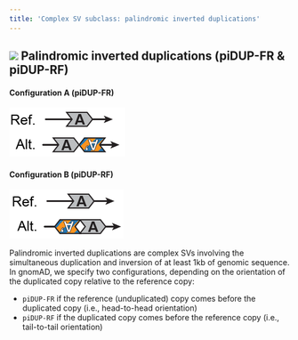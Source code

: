 ```yaml
---
title: 'Complex SV subclass: palindromic inverted duplications'  
---
```


## ![](https://placehold.it/15/71E38C/000000?text=+) Palindromic inverted duplications (piDUP-FR & piDUP-RF)  

#### Configuration A (piDUP-FR)

![Palindromic inverted duplication (piDUP-FR)](gnomAD_browser.SV_schematics_piDUP_FR.png)  

#### Configuration B (piDUP-RF)  

![Palindromic inverted duplication (piDUP-RF)](gnomAD_browser.SV_schematics_piDUP_RF.png)  

Palindromic inverted duplications are complex SVs involving the simultaneous duplication and inversion of at least 1kb of genomic sequence. In gnomAD, we specify two configurations, depending on the orientation of the duplicated copy relative to the reference copy: 
  - `piDUP-FR` if the reference (unduplicated) copy comes before the duplicated copy (i.e., head-to-head orientation)
  - `piDUP-RF` if the duplicated copy comes before the reference copy (i.e., tail-to-tail orientation)
